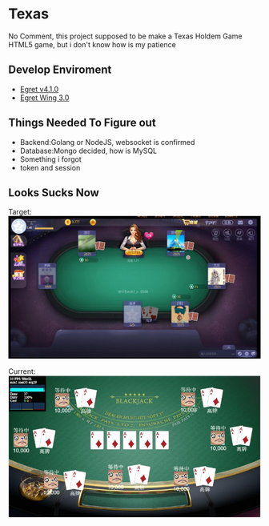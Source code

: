 # Texas
No Comment, this project supposed to be make a Texas Holdem Game HTML5 game, but i don't know how is my patience
  
## Develop Enviroment
* [Egret v4.1.0](https://github.com/egret-labs/egret-core)
* [Egret Wing 3.0](https://egret.com/products/wing.html)

  
## Things Needed To Figure out
* Backend:Golang or NodeJS, websocket is confirmed
* Database:Mongo decided, how is MySQL
* Something i forgot 
* token and session

## Looks Sucks Now

Target:  
![Target](raw_resource/target.jpg)
  
Current:  
![Current](raw_resource/current_progress.jpg)